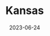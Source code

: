 ---
title: "Kansas"
cc-type: state
borders:
  - Colorado
  - Missouri
  - Nebraska
  - Oklahoma
country:
  - United States
date: 2023-06-24
hashtag: kansas
tags:
  - state
  - United States
---